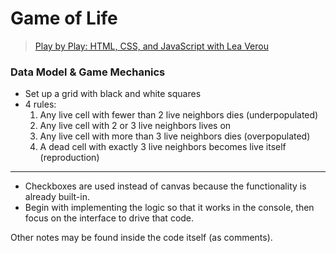 # Game of Life

> [Play by Play: HTML, CSS, and JavaScript with Lea Verou](https://www.pluralsight.com/courses/play-by-play-lea-verou)

### Data Model & Game Mechanics

- Set up a grid with black and white squares
- 4 rules:
  1. Any live cell with fewer than 2 live neighbors dies (underpopulated)
  2. Any live cell with 2 or 3 live neighbors lives on
  3. Any live cell with more than 3 live neighbors dies (overpopulated)
  4. A dead cell with exactly 3 live neighbors becomes live itself (reproduction)

---

- Checkboxes are used instead of canvas because the functionality is already built-in.
- Begin with implementing the logic so that it works in the console, then focus on the interface to drive that code.

Other notes may be found inside the code itself (as comments).
